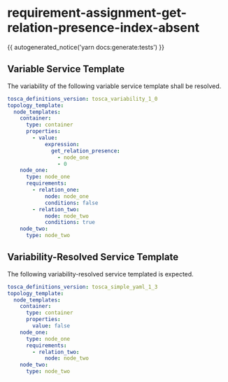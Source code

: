 # requirement-assignment-get-relation-presence-index-absent

{{ autogenerated_notice('yarn docs:generate:tests') }}


## Variable Service Template

The variability of the following variable service template shall be resolved.

```yaml linenums="1"
tosca_definitions_version: tosca_variability_1_0
topology_template:
  node_templates:
    container:
      type: container
      properties:
        - value:
            expression:
              get_relation_presence:
                - node_one
                - 0
    node_one:
      type: node_one
      requirements:
        - relation_one:
            node: node_one
            conditions: false
        - relation_two:
            node: node_two
            conditions: true
    node_two:
      type: node_two
```



## Variability-Resolved Service Template

The following variability-resolved service templated is expected.

```yaml linenums="1"
tosca_definitions_version: tosca_simple_yaml_1_3
topology_template:
  node_templates:
    container:
      type: container
      properties:
        value: false
    node_one:
      type: node_one
      requirements:
        - relation_two:
            node: node_two
    node_two:
      type: node_two
```


